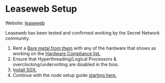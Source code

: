# Leaseweb Setup

Website: [leaseweb](https://www.leaseweb.com/dedicated-servers/build-your-own)

Leaseweb has been tested and confirmed working by the Secret Network community.

1. Rent a [Bare metal from them](https://www.leaseweb.com/dedicated-servers/build-your-own) with any of the hardware that shows as working on the [Hardware Compliance list.](../hardware-compliance.md)
2. Ensure that Hyperthreading/Logical Processors & overclocking/undervolting are disabled in the bios.
3. I[nstall SGX.](broken-reference)
4. Continue with the node setup guide [starting here.](../../node-setup/)
